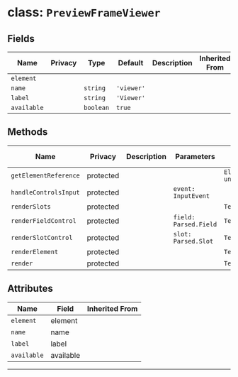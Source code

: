 # class: `PreviewFrameViewer`

## Fields

| Name        | Privacy | Type      | Default    | Description | Inherited From |
| ----------- | ------- | --------- | ---------- | ----------- | -------------- |
| `element`   |         |           |            |             |                |
| `name`      |         | `string`  | `'viewer'` |             |                |
| `label`     |         | `string`  | `'Viewer'` |             |                |
| `available` |         | `boolean` | `true`     |             |                |

## Methods

| Name                  | Privacy   | Description | Parameters            | Return                 | Inherited From |
| --------------------- | --------- | ----------- | --------------------- | ---------------------- | -------------- |
| `getElementReference` | protected |             |                       | `Element \| undefined` |                |
| `handleControlsInput` | protected |             | `event: InputEvent`   |                        |                |
| `renderSlots`         | protected |             |                       | `TemplateResult`       |                |
| `renderFieldControl`  | protected |             | `field: Parsed.Field` | `TemplateResult`       |                |
| `renderSlotControl`   | protected |             | `slot: Parsed.Slot`   | `TemplateResult`       |                |
| `renderElement`       | protected |             |                       | `TemplateResult`       |                |
| `render`              | protected |             |                       | `TemplateResult`       |                |

## Attributes

| Name        | Field     | Inherited From |
| ----------- | --------- | -------------- |
| `element`   | element   |                |
| `name`      | name      |                |
| `label`     | label     |                |
| `available` | available |                |

<hr/>

